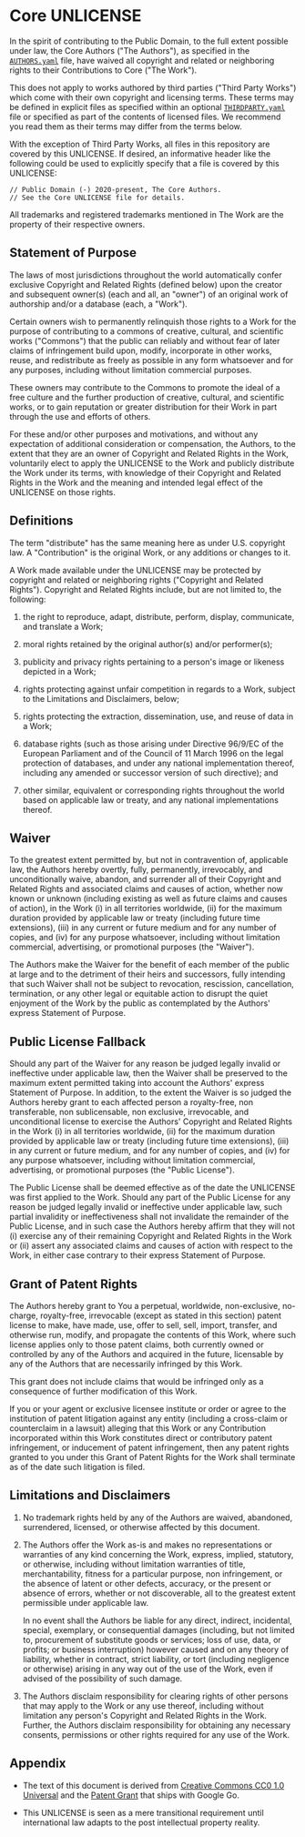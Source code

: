 # Core UNLICENSE

In the spirit of contributing to the Public Domain, to the full extent possible
under law, the Core Authors ("The Authors"), as specified in the
[`AUTHORS.yaml`] file, have waived all copyright and related or neighboring
rights to their Contributions to Core ("The Work").

This does not apply to works authored by third parties ("Third Party Works")
which come with their own copyright and licensing terms. These terms may be
defined in explicit files as specified within an optional [`THIRDPARTY.yaml`]
file or specified as part of the contents of licensed files. We recommend you
read them as their terms may differ from the terms below.

With the exception of Third Party Works, all files in this repository are
covered by this UNLICENSE. If desired, an informative header like the following
could be used to explicitly specify that a file is covered by this UNLICENSE:

    // Public Domain (-) 2020-present, The Core Authors.
    // See the Core UNLICENSE file for details.

All trademarks and registered trademarks mentioned in The Work are the property
of their respective owners.

## Statement of Purpose

The laws of most jurisdictions throughout the world automatically confer
exclusive Copyright and Related Rights (defined below) upon the creator and
subsequent owner(s) (each and all, an "owner") of an original work of authorship
and/or a database (each, a "Work").

Certain owners wish to permanently relinquish those rights to a Work for the
purpose of contributing to a commons of creative, cultural, and scientific works
("Commons") that the public can reliably and without fear of later claims of
infringement build upon, modify, incorporate in other works, reuse, and
redistribute as freely as possible in any form whatsoever and for any purposes,
including without limitation commercial purposes.

These owners may contribute to the Commons to promote the ideal of a free
culture and the further production of creative, cultural, and scientific works,
or to gain reputation or greater distribution for their Work in part through the
use and efforts of others.

For these and/or other purposes and motivations, and without any expectation of
additional consideration or compensation, the Authors, to the extent that they
are an owner of Copyright and Related Rights in the Work, voluntarily elect to
apply the UNLICENSE to the Work and publicly distribute the Work under its
terms, with knowledge of their Copyright and Related Rights in the Work and the
meaning and intended legal effect of the UNLICENSE on those rights.

## Definitions

The term "distribute" has the same meaning here as under U.S. copyright law. A
"Contribution" is the original Work, or any additions or changes to it.

A Work made available under the UNLICENSE may be protected by copyright and
related or neighboring rights ("Copyright and Related Rights"). Copyright and
Related Rights include, but are not limited to, the following:

1. the right to reproduce, adapt, distribute, perform, display, communicate, and
   translate a Work;

2. moral rights retained by the original author(s) and/or performer(s);

3. publicity and privacy rights pertaining to a person's image or likeness
   depicted in a Work;

4. rights protecting against unfair competition in regards to a Work, subject to
   the Limitations and Disclaimers, below;

5. rights protecting the extraction, dissemination, use, and reuse of data in a
   Work;

6. database rights (such as those arising under Directive 96/9/EC of the
   European Parliament and of the Council of 11 March 1996 on the legal
   protection of databases, and under any national implementation thereof,
   including any amended or successor version of such directive); and

7. other similar, equivalent or corresponding rights throughout the world based
   on applicable law or treaty, and any national implementations thereof.

## Waiver

To the greatest extent permitted by, but not in contravention of, applicable
law, the Authors hereby overtly, fully, permanently, irrevocably, and
unconditionally waive, abandon, and surrender all of their Copyright and Related
Rights and associated claims and causes of action, whether now known or unknown
(including existing as well as future claims and causes of action), in the Work
(i) in all territories worldwide, (ii) for the maximum duration provided by
applicable law or treaty (including future time extensions), (iii) in any
current or future medium and for any number of copies, and (iv) for any purpose
whatsoever, including without limitation commercial, advertising, or promotional
purposes (the "Waiver").

The Authors make the Waiver for the benefit of each member of the public at
large and to the detriment of their heirs and successors, fully intending that
such Waiver shall not be subject to revocation, rescission, cancellation,
termination, or any other legal or equitable action to disrupt the quiet
enjoyment of the Work by the public as contemplated by the Authors' express
Statement of Purpose.

## Public License Fallback

Should any part of the Waiver for any reason be judged legally invalid or
ineffective under applicable law, then the Waiver shall be preserved to the
maximum extent permitted taking into account the Authors' express Statement of
Purpose. In addition, to the extent the Waiver is so judged the Authors hereby
grant to each affected person a royalty-free, non transferable, non
sublicensable, non exclusive, irrevocable, and unconditional license to exercise
the Authors' Copyright and Related Rights in the Work (i) in all territories
worldwide, (ii) for the maximum duration provided by applicable law or treaty
(including future time extensions), (iii) in any current or future medium, and
for any number of copies, and (iv) for any purpose whatsoever, including without
limitation commercial, advertising, or promotional purposes (the "Public
License").

The Public License shall be deemed effective as of the date the UNLICENSE was
first applied to the Work. Should any part of the Public License for any reason
be judged legally invalid or ineffective under applicable law, such partial
invalidity or ineffectiveness shall not invalidate the remainder of the Public
License, and in such case the Authors hereby affirm that they will not (i)
exercise any of their remaining Copyright and Related Rights in the Work or (ii)
assert any associated claims and causes of action with respect to the Work, in
either case contrary to their express Statement of Purpose.

## Grant of Patent Rights

The Authors hereby grant to You a perpetual, worldwide, non-exclusive,
no-charge, royalty-free, irrevocable (except as stated in this section) patent
license to make, have made, use, offer to sell, sell, import, transfer, and
otherwise run, modify, and propagate the contents of this Work, where such
license applies only to those patent claims, both currently owned or controlled
by any of the Authors and acquired in the future, licensable by any of the
Authors that are necessarily infringed by this Work.

This grant does not include claims that would be infringed only as a consequence
of further modification of this Work.

If you or your agent or exclusive licensee institute or order or agree to the
institution of patent litigation against any entity (including a cross-claim or
counterclaim in a lawsuit) alleging that this Work or any Contribution
incorporated within this Work constitutes direct or contributory patent
infringement, or inducement of patent infringement, then any patent rights
granted to you under this Grant of Patent Rights for the Work shall terminate as
of the date such litigation is filed.

## Limitations and Disclaimers

1. No trademark rights held by any of the Authors are waived, abandoned,
   surrendered, licensed, or otherwise affected by this document.

2. The Authors offer the Work as-is and makes no representations or warranties
   of any kind concerning the Work, express, implied, statutory, or otherwise,
   including without limitation warranties of title, merchantability, fitness
   for a particular purpose, non infringement, or the absence of latent or other
   defects, accuracy, or the present or absence of errors, whether or not
   discoverable, all to the greatest extent permissible under applicable law.

   In no event shall the Authors be liable for any direct, indirect, incidental,
   special, exemplary, or consequential damages (including, but not limited to,
   procurement of substitute goods or services; loss of use, data, or profits;
   or business interruption) however caused and on any theory of liability,
   whether in contract, strict liability, or tort (including negligence or
   otherwise) arising in any way out of the use of the Work, even if advised of
   the possibility of such damage.

3. The Authors disclaim responsibility for clearing rights of other persons that
   may apply to the Work or any use thereof, including without limitation any
   person's Copyright and Related Rights in the Work. Further, the Authors
   disclaim responsibility for obtaining any necessary consents, permissions or
   other rights required for any use of the Work.

## Appendix

- The text of this document is derived from [Creative Commons CC0 1.0
  Universal] and the [Patent Grant] that ships with Google Go.

- This UNLICENSE is seen as a mere transitional requirement until international
  law adapts to the post intellectual property reality.

[`authors.yaml`]: AUTHORS.yaml
[`thirdparty.yaml`]: THIRDPARTY.yaml
[creative commons cc0 1.0 universal]: https://creativecommons.org/publicdomain/zero/1.0/legalcode
[patent grant]: https://github.com/golang/go/blob/master/PATENTS
